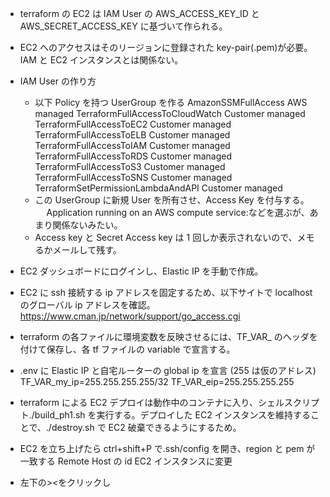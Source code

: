 - terraform の EC2 は IAM User の AWS_ACCESS_KEY_ID と AWS_SECRET_ACCESS_KEY に基づいて作られる。
- EC2 へのアクセスはそのリージョンに登録された key-pair(.pem)が必要。IAM と EC2 インスタンスとは関係ない。
- IAM User の作り方

  - 以下 Policy を持つ UserGroup を作る
    AmazonSSMFullAccess AWS managed
    TerraformFullAccessToCloudWatch Customer managed
    TerraformFullAccessToEC2 Customer managed
    TerraformFullAccessToELB Customer managed
    TerraformFullAccessToIAM Customer managed
    TerraformFullAccessToRDS Customer managed
    TerraformFullAccessToS3 Customer managed
    TerraformFullAccessToSNS Customer managed
    TerraformSetPermissionLambdaAndAPI Customer managed
  - この UserGroup に新規 User を所有させ、Access Key を付与する。
    　 Application running on an AWS compute service:などを選ぶが、あまり関係ないみたい。
  - Access key と Secret Access key は 1 回しか表示されないので、メモるかメールして残す。

- EC2 ダッシュボードにログインし、Elastic IP を手動で作成。
- EC2 に ssh 接続する ip アドレスを固定するため、以下サイトで localhost のグローバル ip アドレスを確認。
  https://www.cman.jp/network/support/go_access.cgi
- terraform の各ファイルに環境変数を反映させるには、TF_VAR\_ のヘッダを付けて保存し、各 tf ファイルの variable で宣言する。
- .env に Elastic IP と自宅ルーターの global ip を宣言 (255 は仮のアドレス)
  TF_VAR_my_ip=255.255.255.255/32
  TF_VAR_eip=255.255.255.255
- terraform による EC2 デプロイは動作中のコンテナに入り、シェルスクリプト./build_ph1.sh を実行する。デプロイした EC2 インスタンスを維持することで、./destroy.sh で EC2 破棄できるようにするため。
- EC2 を立ち上げたら ctrl+shift+P で.ssh/config を開き、region と pem が一致する Remote Host の id EC2 インスタンスに変更
- 左下の><をクリックし
